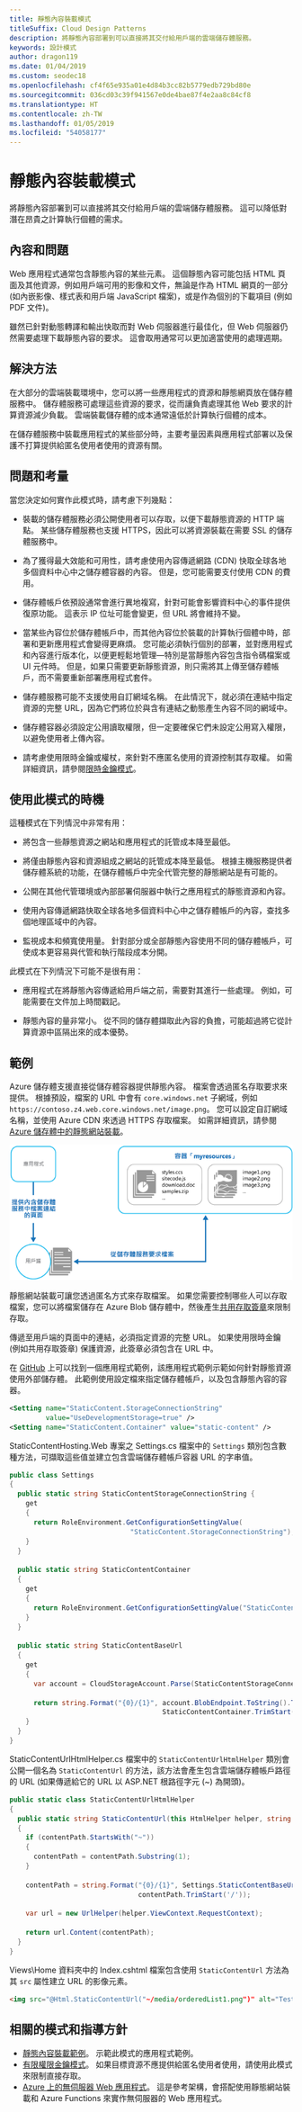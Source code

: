 ```yaml
---
title: 靜態內容裝載模式
titleSuffix: Cloud Design Patterns
description: 將靜態內容部署到可以直接將其交付給用戶端的雲端儲存體服務。
keywords: 設計模式
author: dragon119
ms.date: 01/04/2019
ms.custom: seodec18
ms.openlocfilehash: cf4f65e935a01e4d84b3cc82b5779edb729bd80e
ms.sourcegitcommit: 036cd03c39f941567e0de4bae87f4e2aa8c84cf8
ms.translationtype: HT
ms.contentlocale: zh-TW
ms.lasthandoff: 01/05/2019
ms.locfileid: "54058177"
---
```

# <a name="static-content-hosting-pattern"></a>靜態內容裝載模式

將靜態內容部署到可以直接將其交付給用戶端的雲端儲存體服務。 這可以降低對潛在昂貴之計算執行個體的需求。

## <a name="context-and-problem"></a>內容和問題

Web 應用程式通常包含靜態內容的某些元素。 這個靜態內容可能包括 HTML 頁面及其他資源，例如用戶端可用的影像和文件，無論是作為 HTML 網頁的一部分 (如內嵌影像、樣式表和用戶端 JavaScript 檔案)，或是作為個別的下載項目 (例如 PDF 文件)。

雖然已針對動態轉譯和輸出快取而對 Web 伺服器進行最佳化，但 Web 伺服器仍然需要處理下載靜態內容的要求。 這會取用通常可以更加適當使用的處理週期。

## <a name="solution"></a>解決方法

在大部分的雲端裝載環境中，您可以將一些應用程式的資源和靜態網頁放在儲存體服務中。 儲存體服務可處理這些資源的要求，從而讓負責處理其他 Web 要求的計算資源減少負載。 雲端裝載儲存體的成本通常遠低於計算執行個體的成本。

在儲存體服務中裝載應用程式的某些部分時，主要考量因素與應用程式部署以及保護不打算提供給匿名使用者使用的資源有關。

## <a name="issues-and-considerations"></a>問題和考量

當您決定如何實作此模式時，請考慮下列幾點：

- 裝載的儲存體服務必須公開使用者可以存取，以便下載靜態資源的 HTTP 端點。 某些儲存體服務也支援 HTTPS，因此可以將資源裝載在需要 SSL 的儲存體服務中。

- 為了獲得最大效能和可用性，請考慮使用內容傳遞網路 (CDN) 快取全球各地多個資料中心中之儲存體容器的內容。 但是，您可能需要支付使用 CDN 的費用。

- 儲存體帳戶依預設通常會進行異地複寫，針對可能會影響資料中心的事件提供復原功能。 這表示 IP 位址可能會變更，但 URL 將會維持不變。

- 當某些內容位於儲存體帳戶中，而其他內容位於裝載的計算執行個體中時，部署和更新應用程式會變得更麻煩。 您可能必須執行個別的部署，並對應用程式和內容進行版本化，以便更輕鬆地管理&mdash;特別是當靜態內容包含指令碼檔案或 UI 元件時。 但是，如果只需要更新靜態資源，則只需將其上傳至儲存體帳戶，而不需要重新部署應用程式套件。

- 儲存體服務可能不支援使用自訂網域名稱。 在此情況下，就必須在連結中指定資源的完整 URL，因為它們將位於與含有連結之動態產生內容不同的網域中。

- 儲存體容器必須設定公用讀取權限，但一定要確保它們未設定公用寫入權限，以避免使用者上傳內容。

- 請考慮使用限時金鑰或權杖，來針對不應匿名使用的資源控制其存取權。 如需詳細資訊，請參閱[限時金鑰模式](./valet-key.md)。

## <a name="when-to-use-this-pattern"></a>使用此模式的時機

這種模式在下列情況中非常有用：

- 將包含一些靜態資源之網站和應用程式的託管成本降至最低。

- 將僅由靜態內容和資源組成之網站的託管成本降至最低。 根據主機服務提供者儲存體系統的功能，在儲存體帳戶中完全代管完整的靜態網站是有可能的。

- 公開在其他代管環境或內部部署伺服器中執行之應用程式的靜態資源和內容。

- 使用內容傳遞網路快取全球各地多個資料中心中之儲存體帳戶的內容，查找多個地理區域中的內容。

- 監視成本和頻寬使用量。 針對部分或全部靜態內容使用不同的儲存體帳戶，可使成本更容易與代管和執行階段成本分開。

此模式在下列情況下可能不是很有用：

- 應用程式在將靜態內容傳遞給用戶端之前，需要對其進行一些處理。 例如，可能需要在文件加上時間戳記。

- 靜態內容的量非常小。 從不同的儲存體擷取此內容的負擔，可能超過將它從計算資源中區隔出來的成本優勢。

## <a name="example"></a>範例

Azure 儲存體支援直接從儲存體容器提供靜態內容。 檔案會透過匿名存取要求來提供。 根據預設，檔案的 URL 中會有 `core.windows.net` 子網域，例如 `https://contoso.z4.web.core.windows.net/image.png`。 您可以設定自訂網域名稱，並使用 Azure CDN 來透過 HTTPS 存取檔案。 如需詳細資訊，請參閱 [Azure 儲存體中的靜態網站裝載](/azure/storage/blobs/storage-blob-static-website)。

![直接從儲存體服務傳遞應用程式的靜態部分](./_images/static-content-hosting-pattern.png)

靜態網站裝載可讓您透過匿名方式來存取檔案。 如果您需要控制哪些人可以存取檔案，您可以將檔案儲存在 Azure Blob 儲存體中，然後產生[共用存取簽章](/azure/storage/common/storage-dotnet-shared-access-signature-part-1)來限制存取。

傳遞至用戶端的頁面中的連結，必須指定資源的完整 URL。 如果使用限時金鑰 (例如共用存取簽章) 保護資源，此簽章必須包含在 URL 中。

在 [GitHub][sample-app] 上可以找到一個應用程式範例，該應用程式範例示範如何針對靜態資源使用外部儲存體。 此範例使用設定檔來指定儲存體帳戶，以及包含靜態內容的容器。

```xml
<Setting name="StaticContent.StorageConnectionString"
         value="UseDevelopmentStorage=true" />
<Setting name="StaticContent.Container" value="static-content" />
```

StaticContentHosting.Web 專案之 Settings.cs 檔案中的 `Settings` 類別包含數種方法，可擷取這些值並建立包含雲端儲存體帳戶容器 URL 的字串值。

```csharp
public class Settings
{
  public static string StaticContentStorageConnectionString {
    get
    {
      return RoleEnvironment.GetConfigurationSettingValue(
                              "StaticContent.StorageConnectionString");
    }
  }

  public static string StaticContentContainer
  {
    get
    {
      return RoleEnvironment.GetConfigurationSettingValue("StaticContent.Container");
    }
  }

  public static string StaticContentBaseUrl
  {
    get
    {
      var account = CloudStorageAccount.Parse(StaticContentStorageConnectionString);

      return string.Format("{0}/{1}", account.BlobEndpoint.ToString().TrimEnd('/'),
                                      StaticContentContainer.TrimStart('/'));
    }
  }
}
```

StaticContentUrlHtmlHelper.cs 檔案中的 `StaticContentUrlHtmlHelper` 類別會公開一個名為 `StaticContentUrl` 的方法，該方法會產生包含雲端儲存體帳戶路徑的 URL (如果傳遞給它的 URL 以 ASP.NET 根路徑字元 (~) 為開頭)。

```csharp
public static class StaticContentUrlHtmlHelper
{
  public static string StaticContentUrl(this HtmlHelper helper, string contentPath)
  {
    if (contentPath.StartsWith("~"))
    {
      contentPath = contentPath.Substring(1);
    }

    contentPath = string.Format("{0}/{1}", Settings.StaticContentBaseUrl.TrimEnd('/'),
                                contentPath.TrimStart('/'));

    var url = new UrlHelper(helper.ViewContext.RequestContext);

    return url.Content(contentPath);
  }
}
```

Views\Home 資料夾中的 Index.cshtml 檔案包含使用 `StaticContentUrl` 方法為其 `src` 屬性建立 URL 的影像元素。

```html
<img src="@Html.StaticContentUrl("~/media/orderedList1.png")" alt="Test Image" />
```

## <a name="related-patterns-and-guidance"></a>相關的模式和指導方針

- [靜態內容裝載範例][sample-app]。 示範此模式的應用程式範例。
- [有限權限金鑰模式](./valet-key.md)。 如果目標資源不應提供給匿名使用者使用，請使用此模式來限制直接存取。
- [Azure 上的無伺服器 Web 應用程式](../reference-architectures/serverless/web-app.md)。 這是參考架構，會搭配使用靜態網站裝載和 Azure Functions 來實作無伺服器的 Web 應用程式。

[sample-app]: https://github.com/mspnp/cloud-design-patterns/tree/master/static-content-hosting
